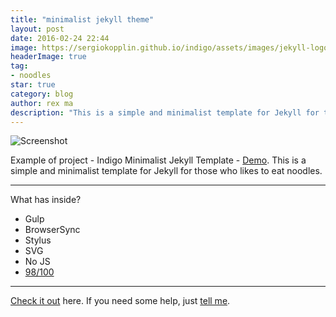 ```yaml
---
title: "minimalist jekyll theme"
layout: post
date: 2016-02-24 22:44
image: https://sergiokopplin.github.io/indigo/assets/images/jekyll-logo-light-solid.png
headerImage: true
tag:
- noodles
star: true
category: blog
author: rex ma
description: "This is a simple and minimalist template for Jekyll for those who likes to eat noodles."
---
```


![Screenshot](https://raw.githubusercontent.com/sergiokopplin/indigo/gh-pages/assets/screen-shot.png)

Example of project - Indigo Minimalist Jekyll Template - [Demo](https://sergiokopplin.github.io/indigo/). This is a simple and minimalist template for Jekyll for those who likes to eat noodles.

---

What has inside?

- Gulp
- BrowserSync
- Stylus
- SVG
- No JS
- [98/100](https://developers.google.com/speed/pagespeed/insights/?url=http%3A%2F%2Fsergiokopplin.github.io%2Findigo%2F)

---

[Check it out](https://sergiokopplin.github.io/indigo/) here.
If you need some help, just [tell me](https://github.com/sergiokopplin/indigo/issues).
